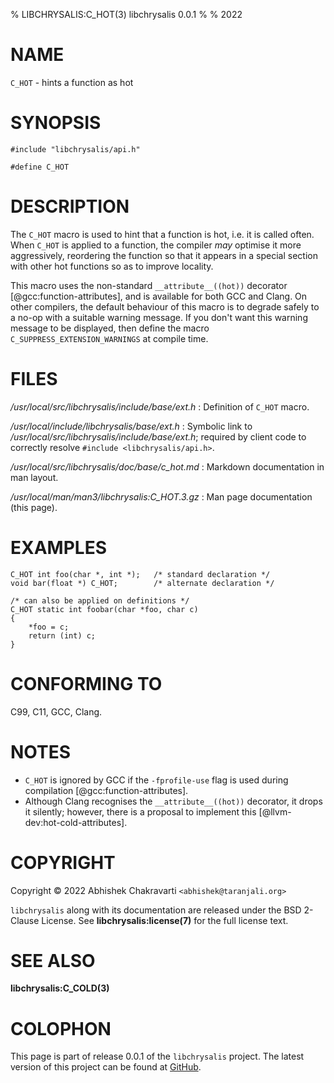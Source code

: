 % LIBCHRYSALIS:C_HOT(3) libchrysalis 0.0.1
% 
% 2022
 

# NAME

`C_HOT` - hints a function as hot


# SYNOPSIS

```
#include "libchrysalis/api.h"

#define C_HOT
```


# DESCRIPTION

The `C_HOT` macro is used to hint that a function is hot, i.e. it is called
often. When `C_HOT` is applied to a function, the compiler _may_ optimise it
more aggressively, reordering the function so that it appears in a special
section with other hot functions so as to improve locality.

This macro uses the non-standard `__attribute__((hot))` decorator
[@gcc:function-attributes], and is available for both GCC and Clang. On other
compilers, the default behaviour of this macro is to degrade safely to a no-op
with a suitable warning message. If you don't want this warning message to be
displayed, then define the macro `C_SUPPRESS_EXTENSION_WARNINGS` at compile
time.


# FILES

*/usr/local/src/libchrysalis/include/base/ext.h*
: Definition of `C_HOT` macro.

*/usr/local/include/libchrysalis/base/ext.h*
: Symbolic link to */usr/local/src/libchrysalis/include/base/ext.h*; required by
client code to correctly resolve `#include <libchrysalis/api.h>`.

*/usr/local/src/libchrysalis/doc/base/c_hot.md*
: Markdown documentation in man layout.

*/usr/local/man/man3/libchrysalis:C_HOT.3.gz*
: Man page documentation (this page).
 

# EXAMPLES

```
C_HOT int foo(char *, int *);   /* standard declaration */
void bar(float *) C_HOT;        /* alternate declaration */

/* can also be applied on definitions */
C_HOT static int foobar(char *foo, char c)
{
	*foo = c;
	return (int) c;
}
```


# CONFORMING TO

C99, C11, GCC, Clang.



# NOTES

- `C_HOT` is ignored by GCC if the `-fprofile-use` flag is used during
  compilation [@gcc:function-attributes].
- Although Clang recognises the `__attribute__((hot))` decorator, it drops it
  silently; however, there is a proposal to implement this
  [@llvm-dev:hot-cold-attributes].


# COPYRIGHT

Copyright &copy; 2022 Abhishek Chakravarti `<abhishek@taranjali.org>`

`libchrysalis` along with its documentation are released under the BSD 2-Clause
License. See **libchrysalis:license(7)** for the full license text.


# SEE ALSO

**libchrysalis:C_COLD(3)**


# COLOPHON

This page is part of release 0.0.1 of the `libchrysalis` project. The latest
version of this project can be found at
[GitHub](https://github.com/achakravarti/libchrysalis).

